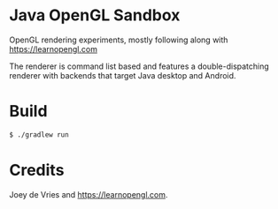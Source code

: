 # Java OpenGL Sandbox

OpenGL rendering experiments, mostly following along with https://learnopengl.com

The renderer is command list based and features a double-dispatching renderer with backends that 
target Java desktop and Android.

# Build

```sh
$ ./gradlew run
```

# Credits

Joey de Vries and https://learnopengl.com.